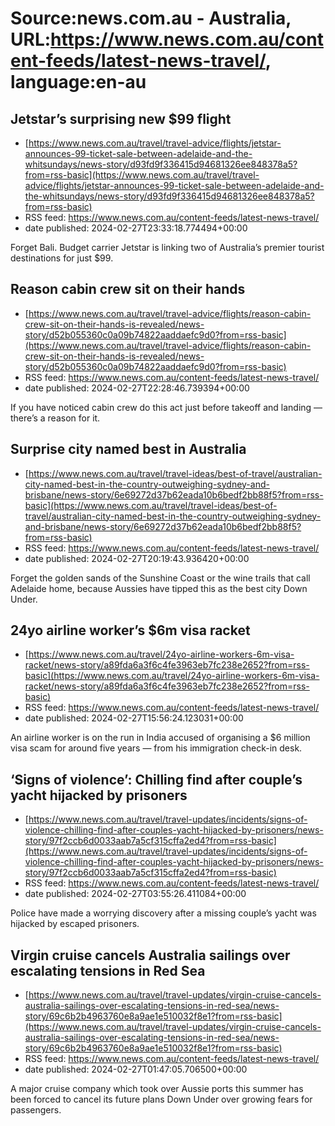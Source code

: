 # Source:news.com.au - Australia, URL:https://www.news.com.au/content-feeds/latest-news-travel/, language:en-au

## Jetstar’s surprising new $99 flight
 - [https://www.news.com.au/travel/travel-advice/flights/jetstar-announces-99-ticket-sale-between-adelaide-and-the-whitsundays/news-story/d93fd9f336415d94681326ee848378a5?from=rss-basic](https://www.news.com.au/travel/travel-advice/flights/jetstar-announces-99-ticket-sale-between-adelaide-and-the-whitsundays/news-story/d93fd9f336415d94681326ee848378a5?from=rss-basic)
 - RSS feed: https://www.news.com.au/content-feeds/latest-news-travel/
 - date published: 2024-02-27T23:33:18.774494+00:00

Forget Bali. Budget carrier Jetstar is linking two of Australia’s premier tourist destinations for just $99.

## Reason cabin crew sit on their hands
 - [https://www.news.com.au/travel/travel-advice/flights/reason-cabin-crew-sit-on-their-hands-is-revealed/news-story/d52b055360c0a09b74822aaddaefc9d0?from=rss-basic](https://www.news.com.au/travel/travel-advice/flights/reason-cabin-crew-sit-on-their-hands-is-revealed/news-story/d52b055360c0a09b74822aaddaefc9d0?from=rss-basic)
 - RSS feed: https://www.news.com.au/content-feeds/latest-news-travel/
 - date published: 2024-02-27T22:28:46.739394+00:00

If you have noticed cabin crew do this act just before takeoff and landing — there’s a reason for it.

## Surprise city named best in Australia
 - [https://www.news.com.au/travel/travel-ideas/best-of-travel/australian-city-named-best-in-the-country-outweighing-sydney-and-brisbane/news-story/6e69272d37b62eada10b6bedf2bb88f5?from=rss-basic](https://www.news.com.au/travel/travel-ideas/best-of-travel/australian-city-named-best-in-the-country-outweighing-sydney-and-brisbane/news-story/6e69272d37b62eada10b6bedf2bb88f5?from=rss-basic)
 - RSS feed: https://www.news.com.au/content-feeds/latest-news-travel/
 - date published: 2024-02-27T20:19:43.936420+00:00

Forget the golden sands of the Sunshine Coast or the wine trails that call Adelaide home, because Aussies have tipped this as the best city Down Under.

## 24yo airline worker’s $6m visa racket
 - [https://www.news.com.au/travel/24yo-airline-workers-6m-visa-racket/news-story/a89fda6a3f6c4fe3963eb7fc238e2652?from=rss-basic](https://www.news.com.au/travel/24yo-airline-workers-6m-visa-racket/news-story/a89fda6a3f6c4fe3963eb7fc238e2652?from=rss-basic)
 - RSS feed: https://www.news.com.au/content-feeds/latest-news-travel/
 - date published: 2024-02-27T15:56:24.123031+00:00

An airline worker is on the run in India accused of organising a $6 million visa scam for around five years — from his immigration check-in desk.

## ‘Signs of violence’: Chilling find after couple’s yacht hijacked by prisoners
 - [https://www.news.com.au/travel/travel-updates/incidents/signs-of-violence-chilling-find-after-couples-yacht-hijacked-by-prisoners/news-story/97f2ccb6d0033aab7a5cf315cffa2ed4?from=rss-basic](https://www.news.com.au/travel/travel-updates/incidents/signs-of-violence-chilling-find-after-couples-yacht-hijacked-by-prisoners/news-story/97f2ccb6d0033aab7a5cf315cffa2ed4?from=rss-basic)
 - RSS feed: https://www.news.com.au/content-feeds/latest-news-travel/
 - date published: 2024-02-27T03:55:26.411084+00:00

Police have made a worrying discovery after a missing couple’s yacht was hijacked by escaped prisoners.

## Virgin cruise cancels Australia sailings over escalating tensions in Red Sea
 - [https://www.news.com.au/travel/travel-updates/virgin-cruise-cancels-australia-sailings-over-escalating-tensions-in-red-sea/news-story/69c6b2b4963760e8a9ae1e510032f8e1?from=rss-basic](https://www.news.com.au/travel/travel-updates/virgin-cruise-cancels-australia-sailings-over-escalating-tensions-in-red-sea/news-story/69c6b2b4963760e8a9ae1e510032f8e1?from=rss-basic)
 - RSS feed: https://www.news.com.au/content-feeds/latest-news-travel/
 - date published: 2024-02-27T01:47:05.706500+00:00

A major cruise company which took over Aussie ports this summer has been forced to cancel its future plans Down Under over growing fears for passengers.

